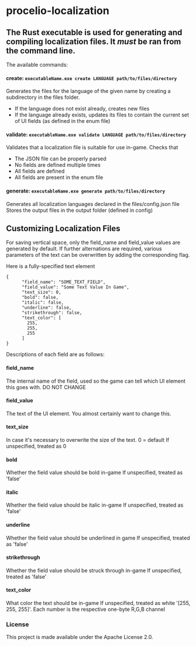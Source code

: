# procelio-localization
## The Rust executable is used for generating and compiling localization files. It *must* be ran from the command line.

The available commands:
#### create: `executableName.exe create LANGUAGE path/to/files/directory`
Generates the files for the language of the given name by creating a subdirectory in the files folder.
- If the language does not exist already, creates new files
- If the language already exists, updates its files to contain the current set of UI fields (as defined in the enum file)

#### validate: `executableName.exe validate LANGUAGE path/to/files/directory`
Validates that a localization file is suitable for use in-game. Checks that
- The JSON file can be properly parsed
- No fields are defined multiple times
- All fields are defined
- All fields are present in the enum file

#### generate: `executableName.exe generate path/to/files/directory`
Generates all localization languages declared in the files/config.json file
Stores the output files in the output folder (defined in config)


## Customizing Localization Files
For saving vertical space, only the field_name and field_value values are generated by default.
If further alternations are required, various parameters of the text can be overwritten by adding the corresponding flag.

Here is a fully-specified text element
```
{
      "field_name": "SOME_TEXT_FIELD",
      "field_value": "Some Text Value In Game",
      "text_size": 0,
      "bold": false,
      "italic": false,
      "underline": false,
      "strikethrough": false,
      "text_color": [
        255,
        255,
        255
      ]
}
```
Descriptions of each field are as follows:

#### field_name
The internal name of the field, used so the game can tell which UI element this goes with.
DO NOT CHANGE

#### field_value
The text of the UI element. You almost certainly want to change this.

#### text_size
In case it's necessary to overwrite the size of the text. 0 = default
If unspecified, treated as 0

#### bold
Whether the field value should be bold in-game
If unspecified, treated as 'false'

#### italic
Whether the field value should be italic in-game
If unspecified, treated as 'false'

#### underline
Whether the field value should be underlined in game
If unspecified, treated as 'false'

#### strikethrough
Whether the field value should be struck through in-game
If unspecified, treated as 'false'

#### text_color
What color the text should be in-game
If unspecified, treated as white '[255, 255, 255]'. Each number is the respective one-byte R,G,B channel


### License
This project is made available under the Apache License 2.0.